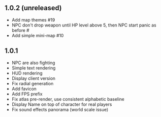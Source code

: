 ## 1.0.2 (unreleased)
- Add map themes #19
- NPC don't drop weapon until HP level above 5, then NPC start panic as before #
- Add simple mini-map #10

## 1.0.1
- NPC are also fighting
- Simple text rendering
- HUD rendering
- Display client version
- Fix radial generation
- Add favicon
- Add FPS prefix
- Fix atlas pre-render, use consistent alphabetic baseline
- Display Name on top of character for real players
- Fix sound effects panorama (world scale issue)
